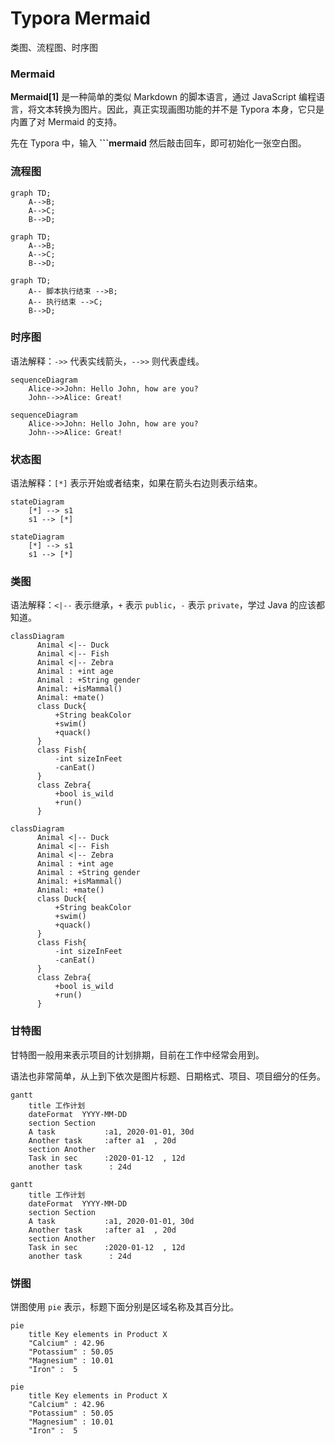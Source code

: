 # Typora Mermaid

类图、流程图、时序图

### **Mermaid**

**Mermaid[1]** 是一种简单的类似 Markdown 的脚本语言，通过 JavaScript 编程语言，将文本转换为图片。因此，真正实现画图功能的并不是 Typora 本身，它只是内置了对 Mermaid 的支持。

先在 Typora 中，输入 **```mermaid** 然后敲击回车，即可初始化一张空白图。

### 流程图

```
graph TD;
    A-->B;
    A-->C;
    B-->D;
```



```mermaid
graph TD;
    A-->B;
    A-->C;
    B-->D;
```



```mermaid
graph TD;
    A-- 脚本执行结束 -->B;
    A-- 执行结束 -->C;
    B-->D;
```



### **时序图**

语法解释：`->>` 代表实线箭头，`-->>` 则代表虚线。

```
sequenceDiagram
    Alice->>John: Hello John, how are you?
    John-->>Alice: Great!
```

```mermaid
sequenceDiagram
    Alice->>John: Hello John, how are you?
    John-->>Alice: Great!
```

### **状态图**

语法解释：`[*]` 表示开始或者结束，如果在箭头右边则表示结束。

```
stateDiagram
    [*] --> s1
    s1 --> [*]
```

```mermaid
stateDiagram
    [*] --> s1
    s1 --> [*]
```

### **类图**

语法解释：`<|--` 表示继承，`+` 表示 `public`，`-` 表示 `private`，学过 Java 的应该都知道。

```
classDiagram
      Animal <|-- Duck
      Animal <|-- Fish
      Animal <|-- Zebra
      Animal : +int age
      Animal : +String gender
      Animal: +isMammal()
      Animal: +mate()
      class Duck{
          +String beakColor
          +swim()
          +quack()
      }
      class Fish{
          -int sizeInFeet
          -canEat()
      }
      class Zebra{
          +bool is_wild
          +run()
      }
```

```mermaid
classDiagram
      Animal <|-- Duck
      Animal <|-- Fish
      Animal <|-- Zebra
      Animal : +int age
      Animal : +String gender
      Animal: +isMammal()
      Animal: +mate()
      class Duck{
          +String beakColor
          +swim()
          +quack()
      }
      class Fish{
          -int sizeInFeet
          -canEat()
      }
      class Zebra{
          +bool is_wild
          +run()
      }
```

### **甘特图**

甘特图一般用来表示项目的计划排期，目前在工作中经常会用到。

语法也非常简单，从上到下依次是图片标题、日期格式、项目、项目细分的任务。

```
gantt
    title 工作计划
    dateFormat  YYYY-MM-DD
    section Section
    A task           :a1, 2020-01-01, 30d
    Another task     :after a1  , 20d
    section Another
    Task in sec      :2020-01-12  , 12d
    another task      : 24d

```

```mermaid
gantt
    title 工作计划
    dateFormat  YYYY-MM-DD
    section Section
    A task           :a1, 2020-01-01, 30d
    Another task     :after a1  , 20d
    section Another
    Task in sec      :2020-01-12  , 12d
    another task      : 24d

```

### **饼图**

饼图使用 `pie` 表示，标题下面分别是区域名称及其百分比。

```
pie
    title Key elements in Product X
    "Calcium" : 42.96
    "Potassium" : 50.05
    "Magnesium" : 10.01
    "Iron" :  5
```

```mermaid
pie
    title Key elements in Product X
    "Calcium" : 42.96
    "Potassium" : 50.05
    "Magnesium" : 10.01
    "Iron" :  5
```








